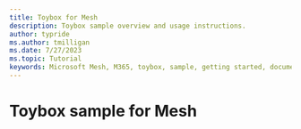 ```yaml
---
title: Toybox for Mesh
description: Toybox sample overview and usage instructions.
author: typride
ms.author: tmilligan
ms.date: 7/27/2023
ms.topic: Tutorial
keywords: Microsoft Mesh, M365, toybox, sample, getting started, documentation, features
---
```


# Toybox sample for Mesh